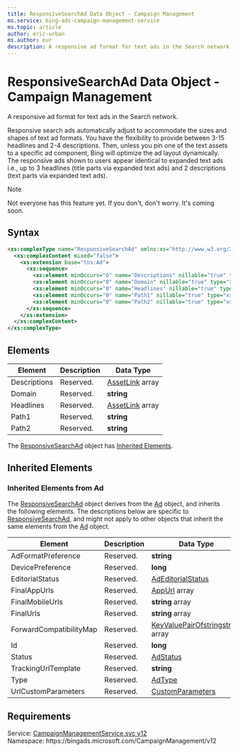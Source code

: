 ```yaml
---
title: ResponsiveSearchAd Data Object - Campaign Management
ms.service: bing-ads-campaign-management-service
ms.topic: article
author: eric-urban
ms.author: eur
description: A responsive ad format for text ads in the Search network.
---
```

# ResponsiveSearchAd Data Object - Campaign Management
A responsive ad format for text ads in the Search network.

Responsive search ads automatically adjust to accommodate the sizes and shapes of text ad formats. You have the flexibility to provide between 3-15 headlines and 2-4 descriptions. Then, unless you pin one of the text assets to a specific ad component, Bing will optimize the ad layout dynamically. The responsive ads shown to users appear identical to expanded text ads i.e., up to 3 headlines (title parts via expanded text ads) and 2 descriptions (text parts via expanded text ads). 

> [!NOTE]
> Not everyone has this feature yet. If you don't, don't worry. It's coming soon. 

## Syntax
```xml
<xs:complexType name="ResponsiveSearchAd" xmlns:xs="http://www.w3.org/2001/XMLSchema">
  <xs:complexContent mixed="false">
    <xs:extension base="tns:Ad">
      <xs:sequence>
        <xs:element minOccurs="0" name="Descriptions" nillable="true" type="tns:ArrayOfAssetLink" />
        <xs:element minOccurs="0" name="Domain" nillable="true" type="xs:string" />
        <xs:element minOccurs="0" name="Headlines" nillable="true" type="tns:ArrayOfAssetLink" />
        <xs:element minOccurs="0" name="Path1" nillable="true" type="xs:string" />
        <xs:element minOccurs="0" name="Path2" nillable="true" type="xs:string" />
      </xs:sequence>
    </xs:extension>
  </xs:complexContent>
</xs:complexType>
```

## <a name="elements"></a>Elements

|Element|Description|Data Type|
|-----------|---------------|-------------|
|<a name="descriptions"></a>Descriptions|Reserved.|[AssetLink](assetlink.md) array|
|<a name="domain"></a>Domain|Reserved.|**string**|
|<a name="headlines"></a>Headlines|Reserved.|[AssetLink](assetlink.md) array|
|<a name="path1"></a>Path1|Reserved.|**string**|
|<a name="path2"></a>Path2|Reserved.|**string**|

The [ResponsiveSearchAd](responsivesearchad.md) object has [Inherited Elements](#inheritedelements).

## <a name="inheritedelements"></a>Inherited Elements

### <a name="inheritedelementsad"></a>Inherited Elements from Ad
The [ResponsiveSearchAd](responsivesearchad.md) object derives from the [Ad](ad.md) object, and inherits the following elements. The descriptions below are specific to [ResponsiveSearchAd](responsivesearchad.md), and might not apply to other objects that inherit the same elements from the [Ad](ad.md) object.  

|Element|Description|Data Type|
|-----------|---------------|-------------|
|<a name="adformatpreference"></a>AdFormatPreference|Reserved.|**string**|
|<a name="devicepreference"></a>DevicePreference|Reserved.|**long**|
|<a name="editorialstatus"></a>EditorialStatus|Reserved.|[AdEditorialStatus](adeditorialstatus.md)|
|<a name="finalappurls"></a>FinalAppUrls|Reserved.|[AppUrl](appurl.md) array|
|<a name="finalmobileurls"></a>FinalMobileUrls|Reserved.|**string** array|
|<a name="finalurls"></a>FinalUrls|Reserved.|**string** array|
|<a name="forwardcompatibilitymap"></a>ForwardCompatibilityMap|Reserved.|[KeyValuePairOfstringstring](keyvaluepairofstringstring.md) array|
|<a name="id"></a>Id|Reserved.|**long**|
|<a name="status"></a>Status|Reserved.|[AdStatus](adstatus.md)|
|<a name="trackingurltemplate"></a>TrackingUrlTemplate|Reserved.|**string**|
|<a name="type"></a>Type|Reserved.|[AdType](adtype.md)|
|<a name="urlcustomparameters"></a>UrlCustomParameters|Reserved.|[CustomParameters](customparameters.md)|

## Requirements
Service: [CampaignManagementService.svc v12](https://campaign.api.bingads.microsoft.com/Api/Advertiser/CampaignManagement/v12/CampaignManagementService.svc)  
Namespace: https\://bingads.microsoft.com/CampaignManagement/v12  

